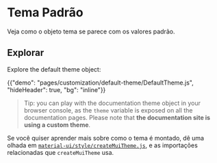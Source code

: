 # Tema Padrão

<p class="description">Veja como o objeto tema se parece com os valores padrão.</p>

## Explorar

Explore the default theme object:

{{"demo": "pages/customization/default-theme/DefaultTheme.js", "hideHeader": true, "bg": "inline"}}

> Tip: you can play with the documentation theme object in your browser console, as the `theme` variable is exposed on all the documentation pages. Please note that **the documentation site is using a custom theme**.

Se você quiser aprender mais sobre como o tema é montado, dê uma olhada em [`material-ui/style/createMuiTheme.js`](https://github.com/Foso/material-ui/blob/master/packages/material-ui/src/styles/createMuiTheme.js), e as importações relacionadas que `createMuiTheme` usa.

